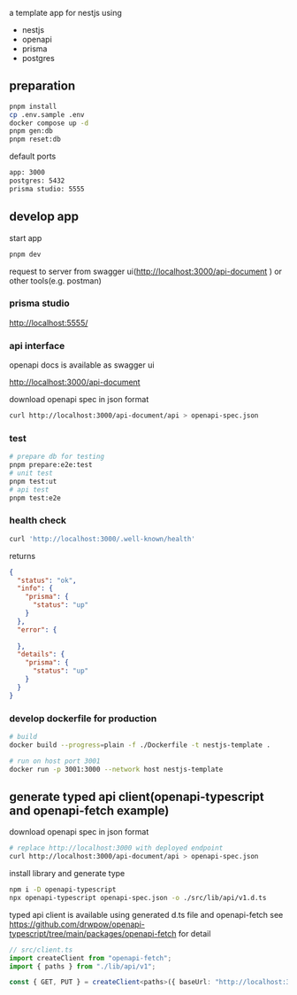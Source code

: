 a template app for nestjs using

- nestjs
- openapi
- prisma
- postgres

## preparation

```sh
pnpm install
cp .env.sample .env
docker compose up -d
pnpm gen:db
pnpm reset:db
```

default ports

```txt
app: 3000
postgres: 5432
prisma studio: 5555
```

## develop app

start app

```sh
pnpm dev
```

request to server from swagger ui(<http://localhost:3000/api-document> ) or other tools(e.g. postman)

### prisma studio

<http://localhost:5555/>

### api interface

openapi docs is available as swagger ui

<http://localhost:3000/api-document>

download openapi spec in json format

```sh
curl http://localhost:3000/api-document/api > openapi-spec.json
```

### test

```sh
# prepare db for testing
pnpm prepare:e2e:test
# unit test
pnpm test:ut
# api test
pnpm test:e2e
```

### health check

```sh
curl 'http://localhost:3000/.well-known/health'
```

returns

```json
{
  "status": "ok",
  "info": {
    "prisma": {
      "status": "up"
    }
  },
  "error": {
    
  },
  "details": {
    "prisma": {
      "status": "up"
    }
  }
}
```

### develop dockerfile for production

```sh
# build
docker build --progress=plain -f ./Dockerfile -t nestjs-template .

# run on host port 3001
docker run -p 3001:3000 --network host nestjs-template
```

## generate typed api client(openapi-typescript and openapi-fetch example)

download openapi spec in json format

```sh
# replace http://localhost:3000 with deployed endpoint
curl http://localhost:3000/api-document/api > openapi-spec.json
```

install library and generate type

```sh
npm i -D openapi-typescript
npx openapi-typescript openapi-spec.json -o ./src/lib/api/v1.d.ts
```

typed api client is available using generated d.ts file and openapi-fetch
see <https://github.com/drwpow/openapi-typescript/tree/main/packages/openapi-fetch> for detail

```typescript
// src/client.ts
import createClient from "openapi-fetch";
import { paths } from "./lib/api/v1";

const { GET, PUT } = createClient<paths>({ baseUrl: "http://localhost:3000/" });
```
